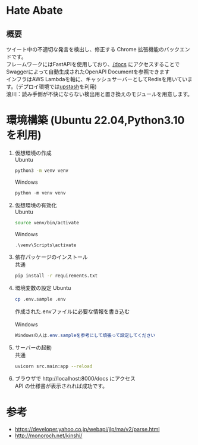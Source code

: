 # Hate Abate

## 概要

ツイート中の不適切な発言を検出し、修正する Chrome 拡張機能のバックエンドです。
<br>
フレームワークにはFastAPIを使用しており、[/docs](https://0htjwvzstd.execute-api.ap-northeast-1.amazonaws.com/master/docs) にアクセスすることでSwaggerによって自動生成されたOpenAPI Documentを参照できます
<br>
インフラはAWS Lambdaを軸に、キャッシュサーバーとしてRedisを用いています。(デプロイ環境では[upstash](https://upstash.com/)を利用)
<br>
浪川：読み手側が不快にならない検出用と置き換えのモジュールを用意します。

# 環境構築 (Ubuntu 22.04,Python3.10を利用)

1. 仮想環境の作成
   <br>
   Ubuntu
   ```bash
   python3 -m venv venv
   ```
   Windows
   ```powershell
   python -m venv venv
   ```
2. 仮想環境の有効化
   <br>
   Ubuntu
   ```bash
   source venv/bin/activate
   ```
   Windows
   ```powershell
   .\venv\Scripts\activate
   ```
3. 依存パッケージのインストール
   <br>
   共通
   ```bash
   pip install -r requirements.txt
   ```
4. 環境変数の設定
   Ubuntu
   ```bash
   cp .env.sample .env
   ```
   作成された.envファイルに必要な情報を書き込む
   <br>
   <br>
   Windows
   ```powershell
   Windowsの人は.env.sampleを参考にして頑張って設定してください
   ```
6. サーバーの起動
   <br>
   共通
   ```bash
   uvicorn src.main:app --reload
   ```
7. ブラウザで http://localhost:8000/docs にアクセス
   <br>
   API の仕様書が表示されれば成功です。
# 参考
- https://developer.yahoo.co.jp/webapi/jlp/ma/v2/parse.html
- http://monoroch.net/kinshi/
